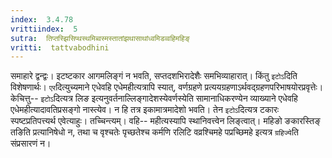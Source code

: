 ```yaml
---
index:  3.4.78
vrittiindex:  5
sutra:  तिप्तस्झिसिप्थस्थमिब्वस्मस्तातांझथासाथांध्वमिडव्वहिमहिङ्
vritti:  tattvabodhini 
---
```


समाहारे द्वन्द्वः। इटष्टकार आगमलिङ्गं न भवति, सप्तदशभिरादेशैः समभिव्याहारात्। किंतु `इटोऽ`दिति विशेषणार्थः। `एर`दित्युच्यमाने एधेवहि एधेमहीत्यत्रापि स्यात्, वर्णग्रहणे प्रत्ययग्रहणाऽर्थवद्ग्रहणपरिभाषयोरप्रवृत्तेः। केचित्तु-- `इटोऽ`दित्यत्र लिङ इत्यनुवर्तनाल्लिङ्गादेशस्येवर्णस्येति सामानाधिकरण्येन व्याख्याने एधेवहि एधेमहीत्यादावतिप्रसङ्गो नास्त्येव। न हि तत्र इकामात्रमादेशो भवति। तेन `इटोऽ`दित्यत्र टकारः स्पष्टप्रतिपत्त्यर्थ एवेत्याहुः। तच्चिन्त्यम्। वहि-- महीत्यस्यापि स्थानिवत्त्वेन लिङ्त्वात्। महिङो ङकारस्तिङ् तङिति प्रत्यानिषेधो न, तथा च वृश्चतेः पृच्छतेश्च कर्मणि रलिटि वव्रश्चिमहे पप्रच्छिमहे इत्यत्र `ग्रहिज्ये`ति संप्रसारणं न।

